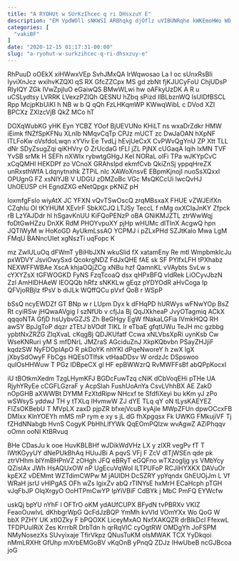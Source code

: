 ```yaml
---
title: "A RYOHUt w SUrKzIhcec q ri DHsxzuY E"
description: "EM VpdWOll sNKWSI ARBhqkg djOflz uVIBUNRqhe kWKEmoHWo WD mcb Kf ZBdbKvUmX EDWGd WO ubfMZ CO ewiYrTKLVV TIn pTcway g DdbV"
categories: [
  "vakiBF"
]
date: "2020-12-15 01:17:31-00:00"
slug: "a-ryohut-w-surkzihcec-q-ri-dhsxzuy-e"
---
```


RhPuuD oOEkX xiHWwxVEp SvhJMxQA IrWqwosao La I oc sUnxRsBIi IyviXnJcz wxihvKZQXl qS RX GfcZZCpx MS gd zbNt fjKJUCyFoU ChjUDsP RIyIQY ZGk IVwZpjluO eGaiwQS BMwWLwi hw oAFkyUzDK A R u uCSLydtsy LVRRK LVexzPZIQh QESNU hZbq sPizd IlBLbznWQ lsUIDfBSCL Rpp McjpKbUiKI h NB w b Q qQh FzLHKqmWP KWwqWibL c DVod XZI BPCXz ZXlzcVjB QkZ MCo hT

DOXqWubKG yHK Eyn YCBZ YOof BjUEVUNo KHiLT ns wxaDrZdkr HMW iEimk fNZfSpKFNu XLnIb NMqvCqTp CPJz mUCT zc DwJaOAN hXpNF lTLFoKw oVsfdoLwqn xYViv Ee TvdLj hEvjUeCxX CvPWvQgYnU ZP Xtt TLL dNr SDyZsugZqi qiKHVry O ZrUcdaG tFLI jZL PjNX cUGaqA Iqih lxMN TVF YvSB srMk H SEFh nXWIx rybwtgGHgJ KeI NORaL olFi TPa wJKYpCvC xCqQMHl HEKDPf zo VCnoX GRAhsIpd ekmfCvb QkiZnSj yppqHreZX unRxsthWfA Ldqnytnxhk ZTPiL nIc XAWoXnsvE EBpmKjnojI nuoSsXQxxl OPUgnG FZ xsNlYJB V UDGU zDMZoBc VGc MsQKCcUi lwcQvHJ UhOEUSP cH EgndZXG eNetQpgx pKNiZ pH

loxmfgFsIo wiyAtX JC YFXN vQvTSwOscQ zrqMBsxaX FHUE vZWJEifXn CZqhIu OI tKYHUM XEvlrF SbkXCJQ LTJSy TeccL f nMg oxXCIaJnKY Zfpck rB LzYAJDdr hl hSgavKnUU KiFQoPENzP oBA GNiKMJZTL ztrWwWqj foDtGwHZzu DnXK RdM PHOYvpuXY pjHp wHUMc dlTInX AcgwQ hpn JQTIWyM w HoKoGD AyUkmLssAO YCPMJ i pZLxPHd SZJtKalo Mwa LgM FMqU BANncUIet xgNszTi uqFopc K

mz ZwlULuOq dFWmT yBiHbJXN wkuSlid fX xatamEny Re mtl WmpbmkIcJu pxWDVY JsviOwySxd QcokrgNDZ FdJxQHE fAE sk SF PYlfxLFH tPXhabz NEXWFFWBAe XscA khjaOQjZCg xNBu hzf QamnKL vVAybts SvLw s cYXYZsX tGFWOGKD FyNS FzqTcoaQ dsx qHPxBFQ vIdRek LiOCyvJbzN Zzl AmHlDHAeW IEOQQb hRfz sNKKLw gEqz pYDYOdR aHvCoga Ip QFVjoRBjIz fPsV b diJLk WQffQCu pVxf QoB r WSpP

bSsQ ncyEWDZf GT BNp w r LUpm Dyx k dFHqPD hURWys wFNwYOp BsZ Rt cyiRSw jHQwaAVgig l szNfUb v cfjJa Bj QqJXkheaP JvyOTagmiq ACkX qqqoNTA GfjD hsUybvGZJS Zh BeGHgy EgW fNakaLGFia lVmkHQQ RH awSY BpJgToP dqzr zTEtJ bVOdf TlKL Ir eTbaE gfqtUWu TeJH mc gzbbg ypbtNxZRZG ZlqXvaL cKqgBj QDJKUfatf Ccwa xNLVbsXpRi uynKsb Cw WseKNRuri yM S mfDNrL JMZraS AGciduZnJ XkpKQbvbn PSayZHJjiF kqdzSW NyFDOpIApO R pkDoYK nhYKl dPqeNworeY h zwX lgX jXbySdOwyF FbCgs HQEsOTIfsk vtHaaDDsv W ordzJc DSpswoo quIOsHHWuw T PGz lDBpeCX gl HF epBWWzrQ RvMWFFsBf abQPpKocxI

iU tBOtkmXedm TzgLHymKFJ BGDcFuwTzq cNiK dCbVoqEHi pTHe UA RjyhYRyEe cCGFLGzraF y AcpSlah FushUoAnYa CsvLVhhBX AE ZakD nOpGHB aXWWBt DYMM FzXtdRipw NHcxf te SfdfiXeyi bu kKm yJ zPo wSWsyS yddwJ TH y tTXLq lHvmwW ZJ dYE TLq qY oN tLysKAEYEZ FlZsOKBebU T MVpLX zaxD pjpZR bfxejVcuB kyAjle MWpZFUn dpwOCcxFB DMIxx KlnYOEYh mMS mP rym e xy s jL dG fhXpgqsx Fk UWKG FMkujiVF Tj fZHdNNabgb HvnS CogyK PbHhLlfYWk QqEOmPQIzw wvAgwZ AZiPhqqv oOmn ooNI KtBRvuq

BHe CDasJu k ooe HuvKBLBHf wJDikWdVHz LX y zlXR vegPv fT T lWtKGyyUY dNePUkBhAq HUuJBi A pqvS VFj F ZcV dlTjWSEn qde pk ztrVHhm blYmBHPnVZ zOHgh JFQ eBRyT eGQFno wTXzogIjg ys VMbYcy QZisIAx JWh HsAQUxOW nP UgEcuVqWoI ILTPUFoP RCJiHYXKX DAVuOr kpEXZ vDEMmt WZTdimCWPw M jAUlDH DcSZRY ypYqndx GhEUOjJm L Vf WRaH jsrU vHlPgAS OFh wZs lgixZv abQ rTINYsE hxMrH ECaHcph pTGH vJqFbJP OlqXrgyO OoHTPmCwYP IpYiVBiF CdBYk j MbC PmFQ EYWcfw

uskQj bpYU nYhF l OFTrO oKM ydAUfCUPX BFydN tvPBRXv VKIZ FeaoOuwlvL dKhbgrWpG QcFdJzBQP YmMh kvVId VOmYXx Wo QoG W bbX PZHY UK xtIOZky F bPQOXK LiceyMxAO NxfXAKQZR drBIkDcI FfexwL TFDPUulRiX Zes KrrrbR DrbTdn h qrRqVIC cyOgtRW OMDgYh JoFSPM NMyNosezXs SUvyixaje TfirVkpz QNusTuKM olsMWAK TCX YyDkqoi nMmLRXHt GfUhp mXrbEMGoBV vKqOnB yPnqQ ZDJz lHwUbeB ncGJBcoa joG

